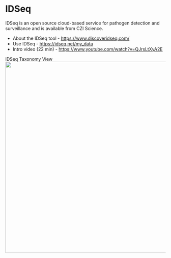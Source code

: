 # IDSeq

IDSeq is an open source cloud-based service for pathogen detection and surveillance and is available from CZI Science.  

- About the IDSeq tool - https://www.discoveridseq.com/
- Use IDSeq - https://idseq.net/my_data
- Intro video (22 min) - https://www.youtube.com/watch?v=QJrsLtXyA2E

IDSeq Taxonomy View
<img src="https://github.com/lynnlangit/TeamTeri/blob/master/Images/IDSeq-taxonomy.png" width=600>
